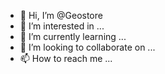 - 👋 Hi, I’m @Geostore
- 👀 I’m interested in ...
- 🌱 I’m currently learning ...
- 💞️ I’m looking to collaborate on ...
- 📫 How to reach me ...

<!---
Geostore/Geostore is a ✨ special ✨ repository because its `README.md` (this file) appears on your GitHub profile.
You can click the Preview link to take a look at your changes.
--->
